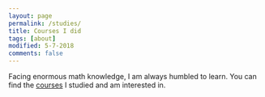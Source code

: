 ```yaml
---
layout: page
permalink: /studies/
title: Courses I did
tags: [about]
modified: 5-7-2018
comments: false
---
```



Facing enormous math knowledge, I am always humbled to learn. You can find the [courses](https://github.com/zzh237/zzh237.github.io/blob/master/course_summary.txt) I studied and am interested in. 
